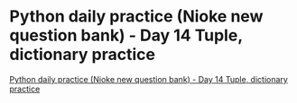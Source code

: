 # Python daily practice (Nioke new question bank) - Day 14 Tuple, dictionary practice
[Python daily practice (Nioke new question bank) - Day 14 Tuple, dictionary practice](https://aiwithcloud.com/2022/09/16/python_daily_practice_nioke_new_question_bank___day_14_tuple_dictionary_practice/)